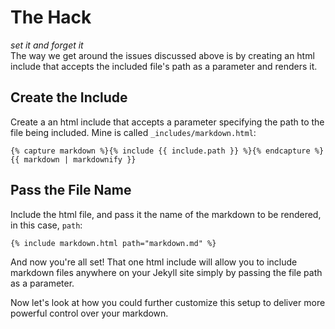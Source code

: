# The Hack
_set it and forget it_<br>
The way we get around the issues discussed above is by creating an html include that accepts the included file's path as a parameter and renders it.

## Create the Include
Create a an html include that accepts a parameter specifying the path to the file being included. Mine is called `_includes/markdown.html`:

```liquid
{% capture markdown %}{% include {{ include.path }} %}{% endcapture %}{{ markdown | markdownify }}
```

## Pass the File Name
Include the html file, and pass it the name of the markdown to be rendered, in this case, `path`:

```liquid
{% include markdown.html path="markdown.md" %}
```

And now you're all set! That one html include will allow you to include markdown files anywhere on your Jekyll site simply by passing the file path as a parameter.

Now let's look at how you could further customize this setup to deliver more powerful control over your markdown.
